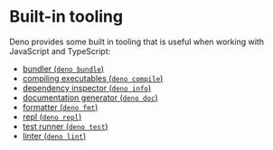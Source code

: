 # Built-in tooling

Deno provides some built in tooling that is useful when working with JavaScript
and TypeScript:

- [bundler (`deno bundle`)](./tools/bundler.md)
- [compiling executables (`deno compile`)](./tools/compiler.md)
- [dependency inspector (`deno info`)](./tools/dependency_inspector.md)
- [documentation generator (`deno doc`)](./tools/documentation_generator.md)
- [formatter (`deno fmt`)](./tools/formatter.md)
- [repl (`deno repl`)](./tools/repl.md)
- [test runner (`deno test`)](./testing.md)
- [linter (`deno lint`)](./tools/linter.md)
